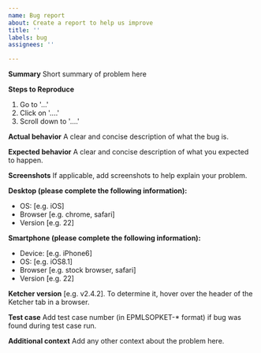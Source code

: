 ```yaml
---
name: Bug report
about: Create a report to help us improve
title: ''
labels: bug
assignees: ''

---
```

**Summary**
Short summary of problem here

**Steps to Reproduce**
1. Go to '...'
2. Click on '....'
3. Scroll down to '....'

**Actual behavior**
A clear and concise description of what the bug is.

**Expected behavior**
A clear and concise description of what you expected to happen.

**Screenshots**
If applicable, add screenshots to help explain your problem.

**Desktop (please complete the following information):**
 - OS: [e.g. iOS]
 - Browser [e.g. chrome, safari]
 - Version [e.g. 22]

**Smartphone (please complete the following information):**
 - Device: [e.g. iPhone6]
 - OS: [e.g. iOS8.1]
 - Browser [e.g. stock browser, safari]
 - Version [e.g. 22]

**Ketcher version** [e.g. v2.4.2]. 
To determine it, hover over the header of the Ketcher tab in a browser. 

**Test case**
Add test case number (in EPMLSOPKET-* format) if bug was found during test case run.

**Additional context**
Add any other context about the problem here.

